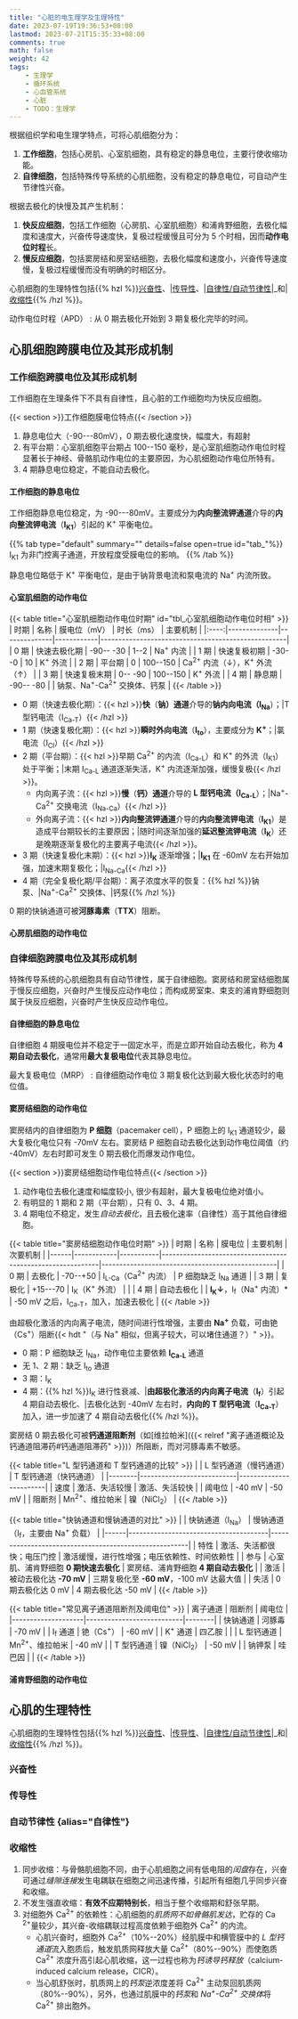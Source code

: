 ```yaml
---
title: "心脏的电生理学及生理特性"
date: 2023-07-19T19:36:53+08:00
lastmod: 2023-07-21T15:35:33+08:00
comments: true
math: false
weight: 42
tags:
    - 生理学
    - 循环系统
    - 心血管系统
    - 心脏
    - TODO：生理学
---
```


根据组织学和电生理学特点，可将心肌细胞分为：

1. **工作细胞**，包括心房肌、心室肌细胞，具有稳定的静息电位，主要行使收缩功能。
2. **自律细胞**，包括特殊传导系统的心肌细胞，没有稳定的静息电位，可自动产生节律性兴奋。

根据去极化的快慢及其产生机制：

1. **快反应细胞**，包括工作细胞（心房肌、心室肌细胞）和浦肯野细胞，去极化幅度和速度大，兴奋传导速度快，复极过程缓慢且可分为 5 个时相，因而**动作电位时程**长。
2. **慢反应细胞**，包括窦房结和房室结细胞，去极化幅度和速度小，兴奋传导速度慢，复极过程缓慢而没有明确的时相区分。

心肌细胞的生理特性包括{{% hzl %}}[兴奋性](#兴奋性)、|[传导性](#传导性)、|[自律性/自动节律性](#自动节律性)|_和|[收缩性](#收缩性){{% /hzl %}}。

<!--more-->

动作电位时程（APD）
: 从 0 期去极化开始到 3 期复极化完毕的时间。

## 心肌细胞跨膜电位及其形成机制

### 工作细胞跨膜电位及其形成机制

工作细胞在生理条件下不具有自律性，且心脏的工作细胞均为快反应细胞。

{{< section >}}工作细胞膜电位特点{{< /section >}}

1. 静息电位大（-90--\-80mV），0 期去极化速度快，幅度大，有超射
2. 有平台期：心室肌细胞平台期占 100--150 毫秒，是心室肌细胞动作电位时程显著长于神经、骨骼肌动作电位的主要原因，为心肌细胞动作电位所特有。
3. 4 期静息电位稳定，不能自动去极化。

#### 工作细胞的静息电位

工作细胞静息电位稳定，为 -90--\-80mV。主要成分为**内向整流钾通道**介导的**内向整流钾电流**（**I<sub>K1</sub>**）引起的 K<sup>+</sup> 平衡电位。

{{% tab type="default" summary="" details=false open=true id="tab_"%}}
I<sub>K1</sub> 为非门控离子通道，开放程度受膜电位的影响。
{{% /tab %}}

静息电位略低于 K<sup>+</sup> 平衡电位，是由于钠背景电流和泵电流的 Na<sup>+</sup> 内流所致。

#### 心室肌细胞的动作电位

{{< table title="心室肌细胞动作电位时期" id="tbl_心室肌细胞动作电位时相" >}}
| 时期 | 名称         | 膜电位（mV） | 时长（ms） | 主要机制                                           |
|:----:|--------------|--------------|------------|----------------------------------------------------|
| 0 期 | 快速去极化期 | -90-- -30   | 1--2     | Na<sup>+</sup> 内流                                |
| 1 期 | 快速复极初期 | -30--0     | 10         | K<sup>+</sup> 外流                                 |
| 2 期 | 平台期       | 0            | 100--150 | Ca<sup>2+</sup> 内流（↓），K<sup>+</sup> 外流（↑） |
| 3 期 | 快速复极末期 | 0-- -90     | 100--150 | K<sup>+</sup> 外流                                 |
| 4 期 | 静息期       | -90-- -80   |            | 钠泵、Na<sup>+</sup>-Ca<sup>2+</sup> 交换体、钙泵  |
{{< /table >}}

- 0 期（快速去极化期）：{{< hzl >}}**快**（**钠）通道**介导的**钠内向电流（I<sub>Na</sub>**）；|T 型钙电流（I<sub>Ca-T</sub>）{{< /hzl >}}
- 1 期（快速复极化期）：{{< hzl >}}**瞬时外向电流**（**I<sub>to</sub>**），主要成分为 **K<sup>+</sup>**；|氯电流（I<sub>Cl</sub>）{{< /hzl >}}
- 2 期（平台期）：{{< hzl >}}早期 Ca<sup>2+</sup> 的内流（I<sub>Ca-L</sub>）和 K<sup>+</sup> 的外流（I<sub>K1</sub>）处于平衡；|末期 I<sub>Ca-L</sub> 通道逐渐失活，K<sup>+</sup> 内流逐渐加强，缓慢复极{{< /hzl >}}。
    - 内向离子流：{{< hzl >}}**慢**（**钙）通道**介导的 **L 型钙电流（I<sub>Ca-L</sub>**）；|Na<sup>+</sup>-Ca<sup>2+</sup> 交换电流（I<sub>Na-Ca</sub>）{{< /hzl >}}
    - 外向离子流：{{< hzl >}}**内向整流钾通道**介导的**内向整流钾电流**（**I<sub>K1</sub>**）是造成平台期较长的主要原因；|随时间逐渐加强的**延迟整流钾电流**（**I<sub>K</sub>**）还是晚期逐渐复极化的主要离子电流{{< /hzl >}}。
- 3 期（快速复极化末期）：{{< hzl >}}**I<sub>K</sub>** 逐渐增强；|**I<sub>K1</sub>** 在 -60mV 左右开始加强，加速末期复极化；|I<sub>Na-Ca</sub>{{< /hzl >}}
- 4 期（完全复极化期/平台期）：离子浓度水平的恢复：{{% hzl %}}钠泵、|Na<sup>+</sup>-Ca<sup>2+</sup> 交换体、|钙泵{{% /hzl %}}

0 期的快钠通道可被**河豚毒素**（**TTX**）阻断。

#### 心房肌细胞的动作电位

### 自律细胞跨膜电位及其形成机制

特殊传导系统的心肌细胞具有自动节律性，属于自律细胞。窦房结和房室结细胞属于慢反应细胞，兴奋时产生慢反应动作电位；而构成房室束、束支的浦肯野细胞则属于快反应细胞，兴奋时产生快反应动作电位。

#### 自律细胞的静息电位

自律细胞 4 期膜电位并不稳定于一固定水平，而是立即开始自动去极化，称为 **4 期自动去极化**，通常用**最大复极电位**代表其静息电位。

最大复极电位（MRP）
: 自律细胞动作电位 3 期复极化达到最大极化状态时的电位值。

#### 窦房结细胞的动作电位

窦房结内的自律细胞为 **P 细胞**（pacemaker cell），P 细胞上的 I<sub>K1</sub> 通道较少，最大复极化电位只有 -70mV 左右。窦房结 P 细胞自动去极化达到动作电位阈值（约 -40mV）左右时即可发生 0 期去极化而爆发动作电位。

{{< section >}}窦房结细胞动作电位特点{{< /section >}}

1. 动作电位去极化速度和幅度较小, 很少有超射，最大复极电位绝对值小。
2. 有明显的 1 期和 2 期（平台期），只有 0、3、4 期。
3. 4 期电位不稳定，发生*自动去极化*，且去极化速率（自律性）高于其他自律细胞。

{{< table title="窦房结细胞动作电位时期" >}}
| 时期 | 名称       | 膜电位    | 主要机制                                                   | 次要机制                                        |
|------|------------|-----------|------------------------------------------------------------|-------------------------------------------------|
| 0 期 | 去极化     | -70--+50  | I<sub>L-Ca</sub>（Ca<sup>2+</sup> 内流）                   | P 细胞缺乏 I<sub>Na</sub> 通道                  |
| 3 期 | 复极化     | +15--\-70 | I<sub>K</sub>（K<sup>+</sup> 外流）                        |                                                 |
| 4 期 | 自动去极化 |           | **I<sub>K</sub>↓**，I<sub>f</sub>（Na<sup>+</sup> 内流）\* | -50 mV 之后，I<sub>Ca-T</sub>，加入，加速去极化 |
{{< /table >}}

由超极化激活的内向离子电流，随时间进行性增强，主要由 **Na<sup>+</sup>** 负载，可由铯（Cs<sup>+</sup>）阻断{{< hdt "（与 Na<sup>+</sup> 相似，但离子较大，可以堵住通道？）" >}}。

- 0 期：P 细胞缺乏 I<sub>Na</sub>，动作电位主要依赖 **I<sub>Ca-L</sub>** 通道
- 无 1、2 期：缺乏 I<sub>to</sub> 通道
- 3 期：I<sub>K</sub>
- 4 期：{{% hzl %}}I<sub>K</sub> 进行性衰减、|**由超极化激活的内向离子电流**（**I<sub>f</sub>**）引起 4 期自动去极化、|去极化达到 -40mV 左右时，**内向的 T 型钙电流**（**I<sub>Ca-T</sub>**）加入，进一步加速了 4 期自动去极化{{% /hzl %}}。

窦房结 0 期去极化可被**钙通道阻断剂**（如[维拉帕米]({{< relref "离子通道概论及钙通道阻滞药#钙通道阻滞药" >}})）所阻断，而对河豚毒素不敏感。

{{< table title="L 型钙通道和 T 型钙通道的比较" >}}
|        | L 型钙通道（慢钙通道）    | T 型钙通道（快钙通道） |
|--------|---------------------------|------------------------|
| 速度   | 激活、失活较慢            | 激活、失活较快         |
| 阈电位 | -40 mV                    | -50 mV                 |
| 阻断剂 | Mn<sup>2+</sup>、维拉帕米 | 镍（NiCl<sub>2</sub>） |
{{< /table >}}

{{< table title="快钠通道和慢钠通道的对比" >}}
|      | 快钠通道（I<sub>Na</sub>）            | 慢钠通道（I<sub>f</sub>，主要由 Na<sup>+</sup> 负载） |
|------|---------------------------------------|-------------------------------------------------------|
| 特性 | 激活、失活都很快；电压门控            | 激活缓慢，进行性增强；电压依赖性、时间依赖性          |
| 参与 | 心室肌、浦肯野细胞 **0 期快速去极化** | 窦房结、浦肯野细胞 **4 期自动去极化**                 |
| 激活 | 被动去极化达 **-70 mV**               | 三期复极化至 **-60 mV**，-100 mV 达最大值             |
| 失活 | 0 期去极化达 0 mV                     | 4 期去极化达 -50 mV                                   |
{{< /table >}}

{{< table title="常见离子通道阻断剂及阈电位" >}}
| 离子通道           | 阻断剂                    | 阈电位 |
|--------------------|---------------------------|--------|
| 快钠通道           | 河豚毒                    | -70 mV |
| I<sub>f</sub> 通道 | 铯（Cs<sup>+</sup>）      | -60 mV |
| K<sup>+</sup> 通道 | 四乙胺                    |        |
| L 型钙通道         | Mn<sup>2+</sup>、维拉帕米 | -40 mV |
| T 型钙通道         | 镍（NiCl<sub>2</sub>）    | -50 mV |
| 钠钾泵             | 哇巴因                    |        |
{{< /table >}}

#### 浦肯野细胞的动作电位

## 心肌的生理特性

心肌细胞的生理特性包括{{% hzl %}}[兴奋性](#兴奋性)、|[传导性](#传导性)、|[自律性/自动节律性](#自动节律性)|_和|[收缩性](#收缩性){{% /hzl %}}。

### 兴奋性

### 传导性

### 自动节律性 {alias="自律性"}

### 收缩性

1. 同步收缩：与骨骼肌细胞不同，由于心肌细胞之间有低电阻的*闰盘*存在，兴奋可通过*缝隙连接*发生电耦联在细胞之间迅速传播，引起所有细胞几乎同步兴奋和收缩。
2. 不发生强直收缩：**有效不应期特别长**，相当于整个收缩期和舒张早期。
3. 对细胞外 Ca<sup>2+</sup> 的依赖性：心肌细胞的*肌质网不如骨骼肌发达*，贮存的 Ca <sup>2+</sup>量较少，其兴奋-收缩耦联过程高度依赖于细胞外 Ca<sup>2+</sup> 的内流。
    - 心肌兴奋时，细胞外 Ca<sup>2+</sup>（10%--20%）经肌膜中和横管膜中的 *L 型钙通道*流入胞质后，触发肌质网释放大量 Ca<sup>2+</sup>（80%--90%）而使胞质 Ca<sup>2+</sup> 浓度升高引起心肌收缩，这一过程也称为*钙诱导钙释放*（calcium-induced calcium release，CICR）。
    - 当心肌舒张时，肌质网上的*钙泵*逆浓度差将 Ca<sup>2+</sup> 主动泵回肌质网（80%--90%），另外，也通过肌膜中的*钙泵*和 *Na<sup>+</sup>-Ca<sup>2+</sup> 交换体*将 Ca<sup>2+</sup> 排出胞外。
